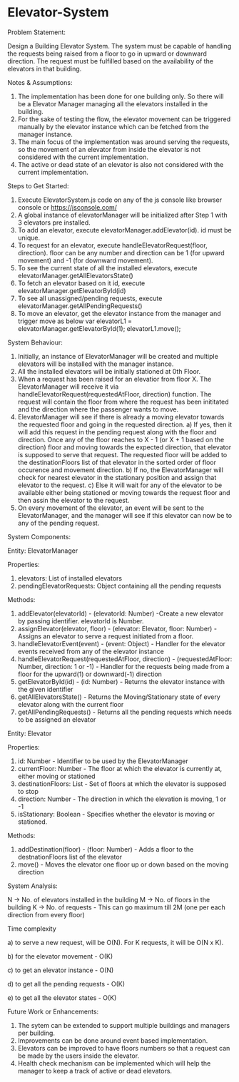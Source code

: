 # Elevator-System


Problem Statement:

Design a Building Elevator System. The system must be capable of handling the requests being raised from a floor to go in upward or downward direction. The request must be fulfilled based on the availability of the elevators in that building.



Notes & Assumptions:

1. The implementation has been done for one building only. So there will be a Elevator Manager managing all the elevators installed in the building.
2. For the sake of testing the flow, the elevator movement can be triggered manually by the elevator instance which can be fetched from the manager instance.
3. The main focus of the implementation was around serving the requests, so the movement of an elevator from inside the elevator is not considered with the current implementation.
4. The active or dead state of an elevator is also not considered with the current implementation.



Steps to Get Started:

1. Execute ElevatorSystem.js code on any of the js console like browser console or https://jsconsole.com/
2. A global instance of elevatorManager will be initialized after Step 1 with 3 elevators pre installed.
3. To add an elevator, execute elevatorManager.addElevator(id). id must be unique.
4. To request for an elevator, execute handleElevatorRequest(floor, direction). floor can be any number and direction can be 1 (for upward movement) and -1 (for downward movement).
5. To see the current state of all the installed elevators, execute elevatorManager.getAllElevatorsState()
6. To fetch an elevator based on it id, execute elevatorManager.getElevatorById(id)
7. To see all unassigned/pending requests, execute elevatorManager.getAllPendingRequests()
8. To move an elevator, get the elevator instance from the manager and trigger move as below
    var elevatorL1 = elevatorManager.getElevatorById(1);
    elevatorL1.move();



System Behaviour:

1. Initially, an instance of ElevatorManager will be created and multiple elevators will be installed with the manager instance.
2. All the installed elevators will be initially stationed at 0th Floor.
3. When a request has been raised for an elevatior from floor X. The ElevatorManager will receive it via handleElevatorRequest(requestedAtFloor, direction) function. The request will contain the floor from where the request has been inititated and the direction where the passenger wants to move.
4. ElevatorManager will see if there is already a moving elevator towards the requested floor and going in the requested direction.
a) If yes, then it will add this request in the pending request along with the floor and direction. Once any of the floor reaches to X - 1 (or X + 1 based on the direction) floor and moving towards the expected direction, that elevator is supposed to serve that request. The requested floor will be added to the destinationFloors list of that elevator in the sorted order of floor occurence and movement direction.
b) If no, the ElevatorManager will check for nearest elevator in the stationary position and assign that elevator to the request.
c) Else it will wait for any of the elevator to be available either being stationed or moving towards the request floor and then assin the elevator to the request.
5. On every movement of the elevator, an event will be sent to the ElevatorManager, and the manager will see if this elevator can now be to any of the pending request.



System Components:

Entity: ElevatorManager

Properties:
1. elevators: List of installed elevators
2. pendingElevatorRequests: Object containing all the pending requests

Methods:
1. addElevator(elevatorId) - (elevatorId: Number) -Create a new elevator by passing identifier. elevatorId is Number.
2. assignElevator(elevator, floor) - (elevator: Elevator, floor: Number) - Assigns an elevator to serve a request initiated from a floor.
3. handleElevatorEvent(event) - (event: Object) - Handler for the elevator events received from any of the elevator instance
4. handleElevatorRequest(requestedAtFloor, direction) - (requestedAtFloor: Number, direction: 1 or -1) - Handler for the requests being made from a floor for the upward(1) or downward(-1) direction
5. getElevatorById(id) - (id: Number) - Returns the elevator instance with the given identifier
6. getAllElevatorsState() - Returns the Moving/Stationary state of every elevator along with the current floor
7. getAllPendingRequests() - Returns all the pending requests which needs to be assigned an elevator


Entity: Elevator

Properties:
1. id: Number - Identifier to be used by the ElevatorManager
2. currentFloor: Number - The floor at which the elevator is currently at, either moving or stationed
3. destinationFloors: List - Set of floors at which the elevator is supposed to stop
4. direction: Number - The direction in which the elevation is moving, 1 or -1
5. isStationary: Boolean - Specifies whether the elevator is moving or stationed.

Methods:
1. addDestination(floor) - (floor: Number) - Adds a floor to the destnationFloors list of the elevator
2. move() - Moves the elevator one floor up or down based on the moving direction



System Analysis:

N -> No. of elevators installed in the building
M -> No. of floors in the building
K -> No. of requests - This can go maximum till 2M (one per each direction from every floor)

Time complexity

a) to serve a new request, will be O(N). For K requests, it will be O(N x K).

b) for the elevator movement - O(K)

c) to get an elevator instance - O(N)

d) to get all the pending requests - O(K)

e) to get all the elevator states - O(K)



Future Work or Enhancements:

1. The sytem can be extended to support multiple buildings and managers per building.
2. Improvements can be done around event based implementation.
3. Elevators can be improved to have floors numbers so that a request can be made by the users inside the elevator.
4. Health check mechanism can be implemented which will help the manager to keep a track of active or dead elevators.
